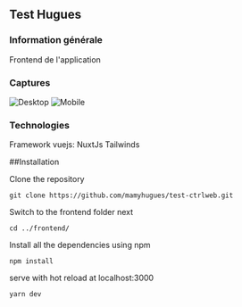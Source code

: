 ## Test Hugues

### Information générale

Frontend de l'application

### Captures
![Desktop](https://github.com/mamyhugues/test-ctrlweb/static/images/screenshot-desktop.png)
![Mobile](https://github.com/mamyhugues/test-ctrlweb/static/images/screenshot-mobile.png)

### Technologies
Framework vuejs: NuxtJs
Tailwinds


##Installation

Clone the repository

    git clone https://github.com/mamyhugues/test-ctrlweb.git


Switch to the frontend folder next

    cd ../frontend/

Install all the dependencies using npm

    npm install

serve with hot reload at localhost:3000

    yarn dev